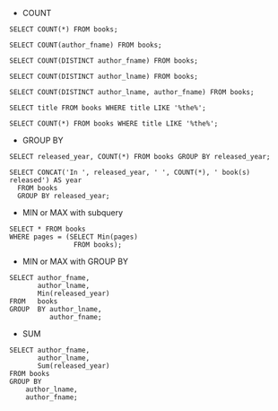 - COUNT

`SELECT COUNT(*) FROM books;`

`SELECT COUNT(author_fname) FROM books;`

`SELECT COUNT(DISTINCT author_fname) FROM books;`

`SELECT COUNT(DISTINCT author_lname) FROM books;`

`SELECT COUNT(DISTINCT author_lname, author_fname) FROM books;`

`SELECT title FROM books WHERE title LIKE '%the%';`

`SELECT COUNT(*) FROM books WHERE title LIKE '%the%';`

- GROUP BY

`SELECT released_year, COUNT(*) FROM books GROUP BY released_year;`

```
SELECT CONCAT('In ', released_year, ' ', COUNT(*), ' book(s) released') AS year 
  FROM books 
  GROUP BY released_year;
```

- MIN or MAX with subquery

```
SELECT * FROM books 
WHERE pages = (SELECT Min(pages) 
                FROM books);
```

- MIN or MAX with GROUP BY

```
SELECT author_fname, 
       author_lname, 
       Min(released_year) 
FROM   books 
GROUP  BY author_lname, 
          author_fname;
```

- SUM

```
SELECT author_fname,
       author_lname,
       Sum(released_year)
FROM books
GROUP BY
    author_lname,
    author_fname;
```